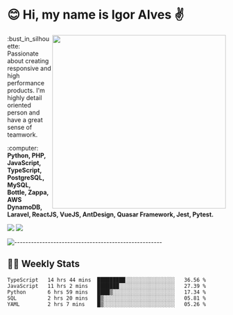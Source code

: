 # :blush: Hi, my name is Igor Alves :v:

<img src="https://github-readme-stats.vercel.app/api?username=iguit0&show_icons=true&count_private=true&theme=onedark" min-width="400px" max-width="400px" width="400px" align="right" />

<p align="left"> 
  :bust_in_silhouette: Passionate about creating responsive and high performance products.
  I'm highly detail oriented person and have a great sense of teamwork.
</p>

<p align="left">
  :computer: <strong>Python, PHP, JavaScript, TypeScript, PostgreSQL, MySQL, Bottle, Zappa, AWS DynamoDB, Laravel, ReactJS, VueJS, AntDesign, Quasar Framework, Jest, Pytest.</strong>
</p>

<p align="left">
  <a href="https://www.linkedin.com/in/igor-lucio-alves" target="_blank" rel="noopener noreferrer" alt="LinkedIn">
  <img src="https://img.shields.io/badge/LinkedIn-0077B5?style=for-the-badge&logo=linkedin&logoColor=white" /></a>

  <a href="https://t.me/iguit0" target="_blank" rel="noopener noreferrer" alt="Telegram">
  <img src="https://img.shields.io/badge/Telegram-2CA5E0?style=for-the-badge&logo=telegram&logoColor=white" /></a>
</p>

![-----------------------------------------------------](https://raw.githubusercontent.com/andreasbm/readme/master/assets/lines/aqua.png)

## :man_technologist: Weekly Stats
<!--START_SECTION:waka-->
```text
TypeScript   14 hrs 44 mins  █████████░░░░░░░░░░░░░░░░   36.56 % 
JavaScript   11 hrs 2 mins   ███████░░░░░░░░░░░░░░░░░░   27.39 % 
Python       6 hrs 59 mins   ████▒░░░░░░░░░░░░░░░░░░░░   17.34 % 
SQL          2 hrs 20 mins   █▒░░░░░░░░░░░░░░░░░░░░░░░   05.81 % 
YAML         2 hrs 7 mins    █▒░░░░░░░░░░░░░░░░░░░░░░░   05.26 % 
```
<!--END_SECTION:waka-->
